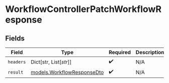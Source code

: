 # WorkflowControllerPatchWorkflowResponse


## Fields

| Field                                                          | Type                                                           | Required                                                       | Description                                                    |
| -------------------------------------------------------------- | -------------------------------------------------------------- | -------------------------------------------------------------- | -------------------------------------------------------------- |
| `headers`                                                      | Dict[str, List[*str*]]                                         | :heavy_check_mark:                                             | N/A                                                            |
| `result`                                                       | [models.WorkflowResponseDto](../models/workflowresponsedto.md) | :heavy_check_mark:                                             | N/A                                                            |